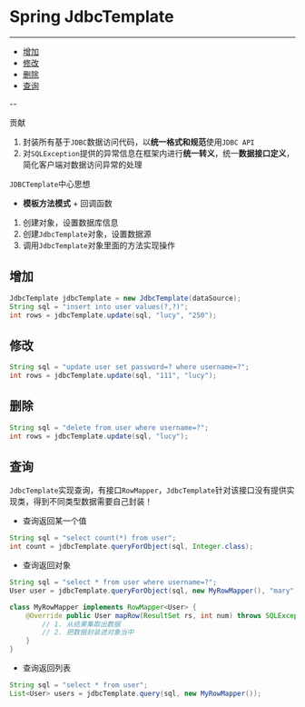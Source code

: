 # Spring JdbcTemplate

---

- [增加](#增加)
- [修改](#修改)
- [删除](#删除)
- [查询](#查询)

--

贡献
1. 封装所有基于`JDBC`数据访问代码，以**统一格式和规范**使用`JDBC API`
2. 对`SQLException`提供的异常信息在框架内进行**统一转义**，统一**数据接口定义**，简化客户端对数据访问异常的处理

`JDBCTemplate`中心思想
* **模板方法模式** + 回调函数

1. 创建对象，设置数据库信息
2. 创建`JdbcTemplate`对象，设置数据源
3. 调用`JdbcTemplate`对象里面的方法实现操作

## 增加

```Java
JdbcTemplate jdbcTemplate = new JdbcTemplate(dataSource);
String sql = "insert into user values(?,?)";
int rows = jdbcTemplate.update(sql, "lucy", "250");
```

## 修改

```Java
String sql = "update user set password=? where username=?";
int rows = jdbcTemplate.update(sql, "111", "lucy");
```

## 删除

```Java
String sql = "delete from user where username=?";
int rows = jdbcTemplate.update(sql, "lucy");
```

## 查询

`JdbcTemplate`实现查询，有接口`RowMapper`，`JdbcTemplate`针对该接口没有提供实现类，得到不同类型数据需要自己封装！

* 查询返回某一个值

```Java
String sql = "select count(*) from user";
int count = jdbcTemplate.queryForObject(sql, Integer.class);
```

* 查询返回对象

```Java
String sql = "select * from user where username=?";
User user = jdbcTemplate.queryForObject(sql, new MyRowMapper(), "mary");

class MyRowMapper implements RowMapper<User> {
	@Override public User mapRow(ResultSet rs, int num) throws SQLException {
		// 1. 从结果集取出数据
		// 2. 把数据封装进对象当中
	}
}
```

* 查询返回列表

```Java
String sql = "select * from user";
List<User> users = jdbcTemplate.query(sql, new MyRowMapper());
```

